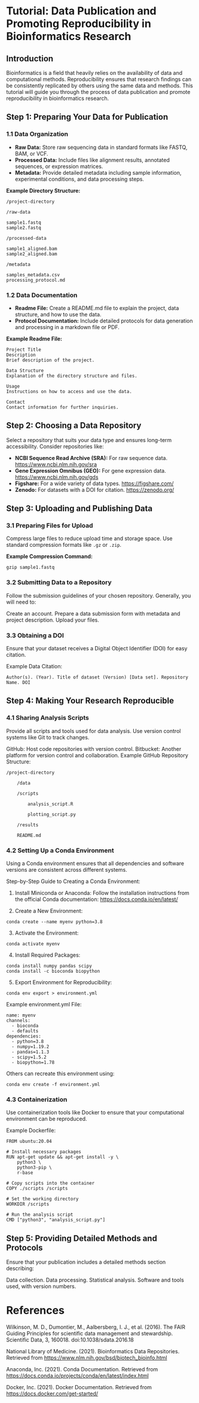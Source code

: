 # Tutorial: Data Publication and Promoting Reproducibility in Bioinformatics Research

## Introduction

Bioinformatics is a field that heavily relies on the availability of data and computational methods. Reproducibility ensures that research findings can be consistently replicated by others using the same data and methods. This tutorial will guide you through the process of data publication and promote reproducibility in bioinformatics research.

## Step 1: Preparing Your Data for Publication

### 1.1 Data Organization

- **Raw Data:** Store raw sequencing data in standard formats like FASTQ, BAM, or VCF.
- **Processed Data:** Include files like alignment results, annotated sequences, or expression matrices.
- **Metadata:** Provide detailed metadata including sample information, experimental conditions, and data processing steps.

**Example Directory Structure:**
```
/project-directory

/raw-data

sample1.fastq
sample2.fastq

/processed-data

sample1_aligned.bam
sample2_aligned.bam

/metadata

samples_metadata.csv
processing_protocol.md
```

### 1.2 Data Documentation

- **Readme File:** Create a README.md file to explain the project, data structure, and how to use the data.
- **Protocol Documentation:** Include detailed protocols for data generation and processing in a markdown file or PDF.

**Example Readme File:**
```
Project Title
Description
Brief description of the project.

Data Structure
Explanation of the directory structure and files.

Usage
Instructions on how to access and use the data.

Contact
Contact information for further inquiries.
```

## Step 2: Choosing a Data Repository

Select a repository that suits your data type and ensures long-term accessibility. Consider repositories like:

- **NCBI Sequence Read Archive (SRA):** For raw sequence data.
  https://www.ncbi.nlm.nih.gov/sra
- **Gene Expression Omnibus (GEO):** For gene expression data.
  https://www.ncbi.nlm.nih.gov/gds
- **Figshare:** For a wide variety of data types.
  https://figshare.com/
- **Zenodo:** For datasets with a DOI for citation.
  https://zenodo.org/

## Step 3: Uploading and Publishing Data

### 3.1 Preparing Files for Upload

Compress large files to reduce upload time and storage space. Use standard compression formats like `.gz` or `.zip`.

**Example Compression Command:**
```
gzip sample1.fastq
```

### 3.2 Submitting Data to a Repository
Follow the submission guidelines of your chosen repository. Generally, you will need to:

Create an account.
Prepare a data submission form with metadata and project description.
Upload your files.

### 3.3 Obtaining a DOI
Ensure that your dataset receives a Digital Object Identifier (DOI) for easy citation.

Example Data Citation:
```
Author(s). (Year). Title of dataset (Version) [Data set]. Repository Name. DOI
```
## Step 4: Making Your Research Reproducible

### 4.1 Sharing Analysis Scripts
Provide all scripts and tools used for data analysis. Use version control systems like Git to track changes.

GitHub: Host code repositories with version control.
Bitbucket: Another platform for version control and collaboration.
Example GitHub Repository Structure:
```
/project-directory

    /data

    /scripts

        analysis_script.R

        plotting_script.py

    /results

    README.md
```

### 4.2 Setting Up a Conda Environment
Using a Conda environment ensures that all dependencies and software versions are consistent across different systems.

Step-by-Step Guide to Creating a Conda Environment:

1. Install Miniconda or Anaconda:
Follow the installation instructions from the official Conda documentation: https://docs.conda.io/en/latest/

2. Create a New Environment:
```
conda create --name myenv python=3.8
```
3. Activate the Environment:
```
conda activate myenv
```
4. Install Required Packages:
```
conda install numpy pandas scipy
conda install -c bioconda biopython
```
5. Export Environment for Reproducibility:
```   
conda env export > environment.yml
```
Example environment.yml File:
```
name: myenv
channels:
  - bioconda
  - defaults
dependencies:
  - python=3.8
  - numpy=1.19.2
  - pandas=1.1.3
  - scipy=1.5.2
  - biopython=1.78
```
Others can recreate this environment using:
```
conda env create -f environment.yml
```
### 4.3 Containerization
Use containerization tools like Docker to ensure that your computational environment can be reproduced.

Example Dockerfile:
```
FROM ubuntu:20.04

# Install necessary packages
RUN apt-get update && apt-get install -y \
    python3 \
    python3-pip \
    r-base

# Copy scripts into the container
COPY ./scripts /scripts

# Set the working directory
WORKDIR /scripts

# Run the analysis script
CMD ["python3", "analysis_script.py"]
```

## Step 5: Providing Detailed Methods and Protocols
Ensure that your publication includes a detailed methods section describing:

Data collection.
Data processing.
Statistical analysis.
Software and tools used, with version numbers.

# References
Wilkinson, M. D., Dumontier, M., Aalbersberg, I. J., et al. (2016). The FAIR Guiding Principles for scientific data management and stewardship. Scientific Data, 3, 160018. doi:10.1038/sdata.2016.18

National Library of Medicine. (2021). Bioinformatics Data Repositories. Retrieved from https://www.nlm.nih.gov/bsd/biotech_bioinfo.html

Anaconda, Inc. (2021). Conda Documentation. Retrieved from https://docs.conda.io/projects/conda/en/latest/index.html

Docker, Inc. (2021). Docker Documentation. Retrieved from https://docs.docker.com/get-started/



